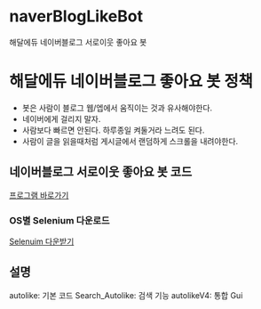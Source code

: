 # naverBlogLikeBot
해달에듀 네이버블로그 서로이웃 좋아요 봇

# 해달에듀 네이버블로그 좋아요 봇 정책
* 봇은 사람이 블로그 웹/엡에서 움직이는 것과 유사해야한다.
* 네이버에게 걸리지 말자.
* 사람보다 빠르면 안된다. 하루종일 켜둘거라 느려도 된다.
* 사람이 글을 읽을때처럼 게시글에서 랜덤하게 스크롤을 내려야한다.

## 네이버블로그 서로이웃 좋아요 봇 코드
[프로그램 바로가기](naverBlogLikeBot.py)
### OS별 Selenium 다운로드
[Selenuim 다운받기](https://www.selenium.dev/)
## 설명
autolike: 기본 코드
Search_Autolike: 검색 기능
autolikeV4: 통합 Gui

